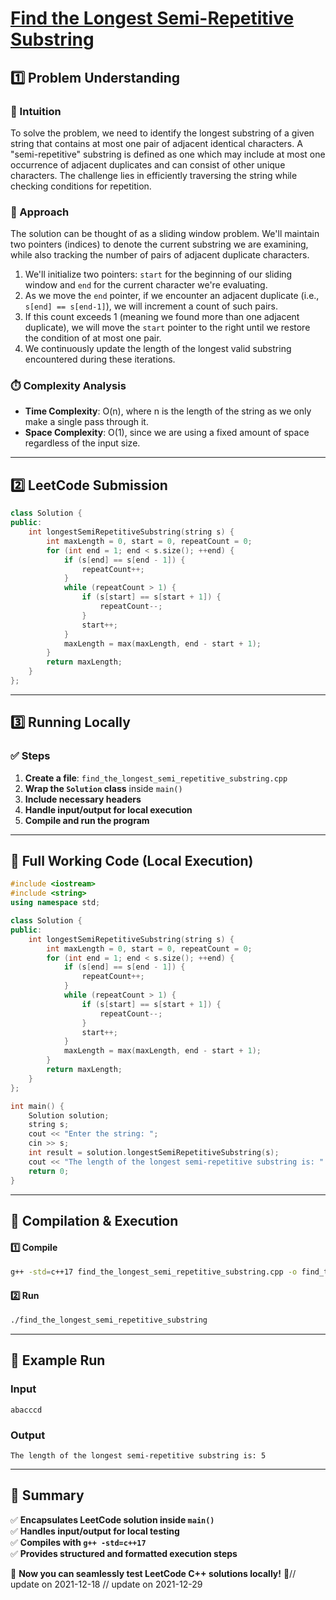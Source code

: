 # **[Find the Longest Semi-Repetitive Substring](https://leetcode.com/problems/find-the-longest-semi-repetitive-substring/description/)**  

## **1️⃣ Problem Understanding**  
### **📌 Intuition**  
To solve the problem, we need to identify the longest substring of a given string that contains at most one pair of adjacent identical characters. A "semi-repetitive" substring is defined as one which may include at most one occurrence of adjacent duplicates and can consist of other unique characters. The challenge lies in efficiently traversing the string while checking conditions for repetition.

### **🚀 Approach**  
The solution can be thought of as a sliding window problem. We'll maintain two pointers (indices) to denote the current substring we are examining, while also tracking the number of pairs of adjacent duplicate characters. 

1. We'll initialize two pointers: `start` for the beginning of our sliding window and `end` for the current character we're evaluating.
2. As we move the `end` pointer, if we encounter an adjacent duplicate (i.e., `s[end] == s[end-1]`), we will increment a count of such pairs.
3. If this count exceeds 1 (meaning we found more than one adjacent duplicate), we will move the `start` pointer to the right until we restore the condition of at most one pair.
4. We continuously update the length of the longest valid substring encountered during these iterations.

### **⏱️ Complexity Analysis**  
- **Time Complexity**: O(n), where n is the length of the string as we only make a single pass through it.  
- **Space Complexity**: O(1), since we are using a fixed amount of space regardless of the input size.  

---  

## **2️⃣ LeetCode Submission**  
```cpp
class Solution {
public:
    int longestSemiRepetitiveSubstring(string s) {
        int maxLength = 0, start = 0, repeatCount = 0;
        for (int end = 1; end < s.size(); ++end) {
            if (s[end] == s[end - 1]) {
                repeatCount++;
            }
            while (repeatCount > 1) {
                if (s[start] == s[start + 1]) {
                    repeatCount--;
                }
                start++;
            }
            maxLength = max(maxLength, end - start + 1);
        }
        return maxLength;
    }
};  
```  

---  

## **3️⃣ Running Locally**  
### **✅ Steps**  
1. **Create a file**: `find_the_longest_semi_repetitive_substring.cpp`  
2. **Wrap the `Solution` class** inside `main()`  
3. **Include necessary headers**  
4. **Handle input/output for local execution**  
5. **Compile and run the program**  

---  

## **📝 Full Working Code (Local Execution)**  
```cpp
#include <iostream>
#include <string>
using namespace std;

class Solution {
public:
    int longestSemiRepetitiveSubstring(string s) {
        int maxLength = 0, start = 0, repeatCount = 0;
        for (int end = 1; end < s.size(); ++end) {
            if (s[end] == s[end - 1]) {
                repeatCount++;
            }
            while (repeatCount > 1) {
                if (s[start] == s[start + 1]) {
                    repeatCount--;
                }
                start++;
            }
            maxLength = max(maxLength, end - start + 1);
        }
        return maxLength;
    }
};

int main() {
    Solution solution;
    string s;
    cout << "Enter the string: ";
    cin >> s;
    int result = solution.longestSemiRepetitiveSubstring(s);
    cout << "The length of the longest semi-repetitive substring is: " << result << endl;
    return 0;
}  
```  

---  

## **🔧 Compilation & Execution**  
#### **1️⃣ Compile**  
```bash
g++ -std=c++17 find_the_longest_semi_repetitive_substring.cpp -o find_the_longest_semi_repetitive_substring
```  

#### **2️⃣ Run**  
```bash
./find_the_longest_semi_repetitive_substring
```  

---  

## **🎯 Example Run**  
### **Input**  
```
abacccd
```  
### **Output**  
```
The length of the longest semi-repetitive substring is: 5
```  

---  

## **📌 Summary**  
✅ **Encapsulates LeetCode solution inside `main()`**  
✅ **Handles input/output for local testing**  
✅ **Compiles with `g++ -std=c++17`**  
✅ **Provides structured and formatted execution steps**  

🚀 **Now you can seamlessly test LeetCode C++ solutions locally!** 🚀// update on 2021-12-18
// update on 2021-12-29
